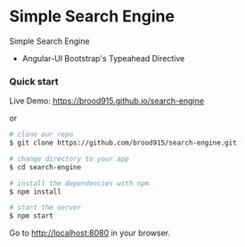 # Simple Search Engine 

Simple Search Engine
* Angular-UI Bootstrap's Typeahead Directive


### Quick start

Live Demo: 
https://brood915.github.io/search-engine

or

```bash
# clone our repo
$ git clone https://github.com/brood915/search-engine.git

# change directory to your app
$ cd search-engine

# install the dependencies with npm
$ npm install

# start the server
$ npm start
```
Go to [http://localhost:8080](http://localhost:8080) in your browser.




